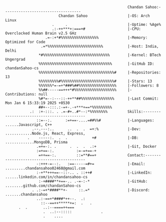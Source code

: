                                                            Chandan Sahoo:-----------------------------------
                            Chandan Sahoo                  |-OS: Arch Linux
                         .     .                           |-Uptime: %Age%
                         .:-++***+:===+#                   |-CPU: Overclocked Human Brain v2.5 GHz
                      .=-:+*#%%%%%%%%%%%%%%%%%             |-Memory: Optimized for Code
                    .=*%%%%%%%%%%%%%%%%%%%%%%%%%           |-Host: India, Delhi
                   *#%%%%%%%%%%%%%%%%%%%%%%%%%%%%%%        |-Kernel: BTech Ungergrad
                   %%%%%%%%%%%%%%%%%%%%%%%%%%%%%%%%%       |-GitHub ID: chandanSahoo-cs
                   %%%%%%%%%%%%%%%%%%%%%%%%%%%%%%%%%%#     |-Repositories: 13
                   %%%%%%%%%#%%%%%%%%%%%%%%%%%%%%%%%%#     |-Stars: 13
                   %%%%%%*=-=+*###%##%%%%%%%%%%%%%%%%%     |-Followers: 8
                   %%##-----==+++*#%%%%%%%%%%%%%%%%%%%     |-Contributions: null
                   %#*=--:---::-++**##%%%%%%%%%%%%%%%      |-Last Commit: Mon Jan 6 15:33:19 2025 +0530
                   ##+--:::.:-=+-.-+***+==*%%%%%%%%%        
               .:  :+-:::. . .=-#+..#*--:*%%%%%%%%         Skills:-------------------------------------------- 
                  ::=--:.      :=+==-....=##%%#            |-Languages: ......Javascript, C++
                .--.---:..      ..  .  .  =+:%             |-Dev: ............Node.js, React, Express, 
              .    -----:.  .  .           +#              |-DB: .............MongoDB, Prisma
                  .=+=-:. .      .  .  .  .:+              |-Git, Docker
                  :=+==-:.          :=-=+==-+               
                   =++==-:.         ::=**#==+              Contact:-------------------------------------------
                  -:+++-=--:.   :==-----=#+=               |-Email: .........chandansahoo02468@gmail.com
                  :-+**+++==--::-.. . ::++#                |-LinkedIn: ......linkedin.com/in/chandansahoo-cs
                   :-+####**+==-.. .-=-:-*                 |-GitHub: ........github.com/chandanSahoo-cs
                . .:-=+*####**+-     ::.=*                 |-Discord: .......chandansahoo 
                  ..:-==+*####*++--.  .:                   
                    ::--==++*****+=:  .   .                
          .  .       ..:--====++===                         
                     .  ..:--:::::             .            
                     .    ....  
